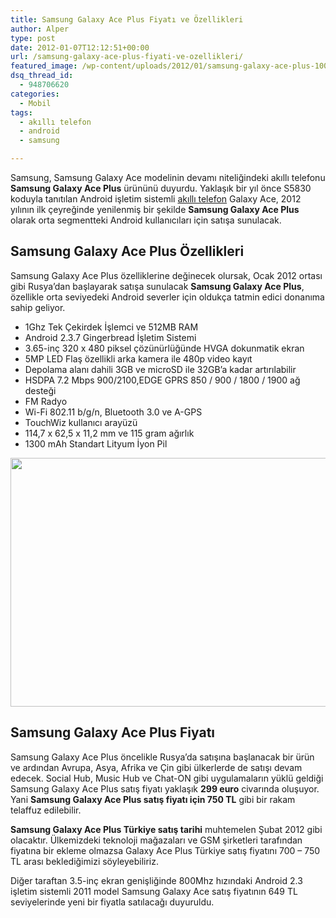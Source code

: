 ```yaml
---
title: Samsung Galaxy Ace Plus Fiyatı ve Özellikleri
author: Alper
type: post
date: 2012-01-07T12:12:51+00:00
url: /samsung-galaxy-ace-plus-fiyati-ve-ozellikleri/
featured_image: /wp-content/uploads/2012/01/samsung-galaxy-ace-plus-100x100.jpg
dsq_thread_id:
  - 948706620
categories:
  - Mobil
tags:
  - akıllı telefon
  - android
  - samsung

---
```

Samsung, Samsung Galaxy Ace modelinin devamı niteliğindeki akıllı telefonu **Samsung Galaxy Ace Plus** ürününü duyurdu. Yaklaşık bir yıl önce S5830 koduyla tanıtılan Android işletim sistemli [akıllı telefon][1] Galaxy Ace, 2012 yılının ilk çeyreğinde yenilenmiş bir şekilde **Samsung Galaxy Ace Plus** olarak orta segmentteki Android kullanıcıları için satışa sunulacak.

## Samsung Galaxy Ace Plus Özellikleri

Samsung Galaxy Ace Plus özelliklerine değinecek olursak, Ocak 2012 ortası gibi Rusya&#8217;dan başlayarak satışa sunulacak **Samsung Galaxy Ace Plus**, özellikle orta seviyedeki Android severler için oldukça tatmin edici donanıma sahip geliyor.

  * 1Ghz Tek Çekirdek İşlemci ve 512MB RAM
  * Android 2.3.7 Gingerbread İşletim Sistemi
  * 3.65-inç 320 x 480 piksel çözünürlüğünde HVGA dokunmatik ekran
  * 5MP LED Flaş özellikli arka kamera ile 480p video kayıt
  * Depolama alanı dahili 3GB ve microSD ile 32GB&#8217;a kadar artırılabilir
  * HSDPA 7.2 Mbps 900/2100,EDGE GPRS 850 / 900 / 1800 / 1900 ağ desteği
  * FM Radyo
  * Wi-Fi 802.11 b/g/n, Bluetooth 3.0 ve A-GPS
  * TouchWiz kullanıcı arayüzü
  * 114,7 x 62,5 x 11,2 mm ve 115 gram ağırlık
  * 1300 mAh Standart Lityum İyon Pil

<img class="aligncenter size-full wp-image-7401" title="samsung-galaxy-ace-plus" src="https://www.murekkep.org/wp-content/uploads/2012/01/samsung-galaxy-ace-plus.jpg" alt="" width="550" height="398" srcset="https://www.murekkep.org/wp-content/uploads/2012/01/samsung-galaxy-ace-plus.jpg 550w, https://www.murekkep.org/wp-content/uploads/2012/01/samsung-galaxy-ace-plus-400x289.jpg 400w, https://www.murekkep.org/wp-content/uploads/2012/01/samsung-galaxy-ace-plus-50x36.jpg 50w, https://www.murekkep.org/wp-content/uploads/2012/01/samsung-galaxy-ace-plus-172x125.jpg 172w" sizes="(max-width: 550px) 100vw, 550px" /> 

## Samsung Galaxy Ace Plus Fiyatı

Samsung Galaxy Ace Plus öncelikle Rusya&#8217;da satışına başlanacak bir ürün ve ardından Avrupa, Asya, Afrika ve Çin gibi ülkerlerde de satışı devam edecek. Social Hub, Music Hub ve Chat-ON gibi uygulamaların yüklü geldiği Samsung Galaxy Ace Plus satış fiyatı yaklaşık **299 euro** civarında oluşuyor. Yani **Samsung Galaxy Ace Plus satış fiyatı için 750 TL** gibi bir rakam telaffuz edilebilir.

**Samsung Galaxy Ace Plus Türkiye satış tarihi** muhtemelen Şubat 2012 gibi olacaktır. Ülkemizdeki teknoloji mağazaları ve GSM şirketleri tarafından fiyatına bir ekleme olmazsa Galaxy Ace Plus Türkiye satış fiyatını 700 &#8211; 750 TL arası beklediğimizi söyleyebiliriz.

Diğer taraftan 3.5-inç ekran genişliğinde 800Mhz hızındaki Android 2.3 işletim sistemli 2011 model Samsung Galaxy Ace satış fiyatının 649 TL seviyelerinde yeni bir fiyatla satılacağı duyuruldu.

 [1]: https://www.murekkep.org/etiket/akilli-telefon "akıllı telefon"